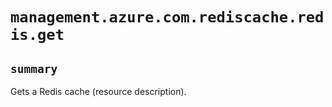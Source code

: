 # `management.azure.com.rediscache.redis.get`

## `summary`
Gets a Redis cache (resource description).


